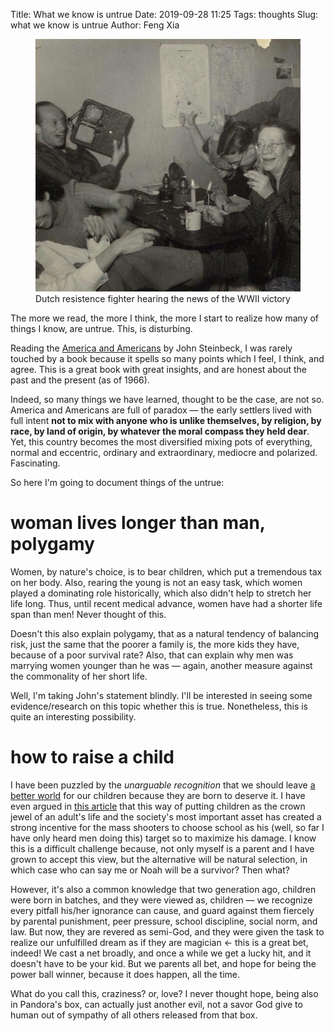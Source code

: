Title: What we know is untrue
Date: 2019-09-28 11:25
Tags: thoughts
Slug: what we know is untrue
Author: Feng Xia

<figure class="col l8 m8 s12">
  <img src="images/dutch%20fighter.jpg"/>
  
  <figcaption>
  Dutch resistence fighter hearing the news of the WWII victory
  </figcaption>
</figure>

The more we read, the more I think, the more I start to realize how
many of things I know, are untrue. This, is disturbing.

Reading the [America and Americans][1] by John Steinbeck, I was rarely
touched by a book because it spells so many points which I feel, I
think, and agree. This is a great book with great insights, and are
honest about the past and the present (as of 1966).

Indeed, so many things we have learned, thought to be the case, are
not so. America and Americans are full of paradox &mdash; the early
settlers lived with full intent **not to mix with anyone who is unlike
themselves, by religion, by race, by land of origin, by whatever the
moral compass they held dear**. Yet, this country becomes the most
diversified mixing pots of everything, normal and eccentric, ordinary
and extraordinary, mediocre and polarized. Fascinating.

So here I'm going to document things of the untrue:

# woman lives longer than man, polygamy

Women, by nature's choice, is to bear children, which put a tremendous
tax on her body. Also, rearing the young is not an easy task, which
women played a dominating role historically, which also didn't help to
stretch her life long. Thus, until recent medical advance, women have
had a shorter life span than men! Never thought of this.

Doesn't this also explain polygamy, that as a natural tendency of
balancing risk, just the same that the poorer a family is, the more
kids they have, because of a poor survival rate? Also, that can
explain why men was marrying women younger than he was &mdash; again,
another measure against the commonality of her short life.

Well, I'm taking John's statement blindly. I'll be interested in
seeing some evidence/research on this topic whether this is
true. Nonetheless, this is quite an interesting possibility.
 
# how to raise a child

I have been puzzled by the _unarguable recognition_ that we should
leave [a better world][3] for our children because they are born to
deserve it. I have even argued in [this article][2] that this way of
putting children as the crown jewel of an adult's life and the
society's most important asset has created a strong incentive for the
mass shooters to choose school as his (well, so far I have only heard
men doing this) target so to maximize his damage. I know this is a
difficult challenge because, not only myself is a parent and I
have grown to accept this view, but the alternative will be natural
selection, in which case who can say me or Noah will be a survivor?
Then what?

However, it's also a common knowledge that two generation ago,
children were born in batches, and they were viewed as, children
&mdash; we recognize every pitfall his/her ignorance can cause, and
guard against them fiercely by parental punishment, peer pressure,
school discipline, social norm, and law. But now, they are revered as
semi-God, and they were given the task to realize our unfulfilled
dream as if they are magician &larr; this is a great bet, indeed! We
cast a net broadly, and once a while we get a lucky hit, and it
doesn't have to be your kid. But we parents all bet, and hope for
being the power ball winner, because it does happen, all the time.

What do you call this, craziness? or, love? I never thought hope,
being also in Pandora's box, can actually just another evil, not a
savor God give to human out of sympathy of all others released from
that box.


[1]: https://www.amazon.com/gp/product/0670116025/ref=dbs_a_def_rwt_hsch_vapi_thcv_p3_i4
[2]: {filename}/thoughts/sympathy.md
[3]: {filename}/thoughts/a%20better%20world.md
